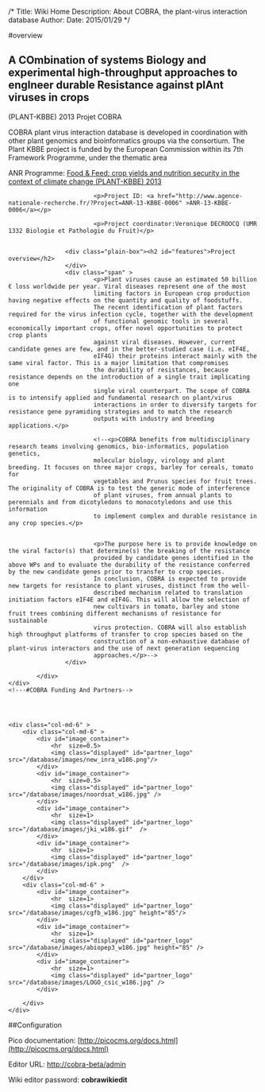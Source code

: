 /*
Title: Wiki Home
Description: About COBRA, the plant-virus interaction database
Author:
Date: 2015/01/29
*/

#overview
		
<div class="col-md-12" >		
    <div class="col-md-6" >
            <div class="column-padding no-right-margin">
                    <div class="plain-box"><h2 id="features">A COmbination of systems Biology and experimental high-throughput approaches to engIneer durable Resistance against plAnt viruses in crops</h2>
                    </div>
                            <p>(PLANT-KBBE) 2013 										Projet COBRA</p>
                            <p>COBRA plant virus interaction database is developed in coordination with other plant genomics and 										bioinformatics groups via the  consortium. The Plant KBBE project is funded by the 										European Commission within its 7th Framework Programme, under the thematic area 						</p>
                            <p>ANR Programme: <a href="http://www.agence-nationale-recherche.fr/en/funded-projects/?tx_lwmsuivibilan_pi1[Programme]=843">Food & Feed: crop yields and nutrition security in the context of climate change (PLANT-KBBE) 2013</a></p>

                            <p>Project ID: <a href="http://www.agence-nationale-recherche.fr/?Project=ANR-13-KBBE-0006" >ANR-13-KBBE-0006</a></p>

                            <p>Project coordinator:Veronique DECROOCQ (UMR 1332 Biologie et Pathologie du Fruit)</p>


                    <div class="plain-box"><h2 id="features">Project overview</h2>
                    </div>
                    <div class="span" >
                            <p>Plant viruses cause an estimated 50 billion € loss worldwide per year. Viral diseases represent one of the most
                            limiting factors in European crop production having negative effects on the quantity and quality of foodstuffs. 
                            The recent identification of plant factors required for the virus infection cycle, together with the development 
                            of functional genomic tools in several economically important crops, offer novel opportunities to protect crop plants 
                            against viral diseases. However, current candidate genes are few, and in the better-studied case (i.e. eIF4E, 
                            eIF4G) their proteins interact mainly with the same viral factor. This is a major limitation that compromises 
                            the durability of resistances, because resistance depends on the introduction of a single trait implicating one 
                            single viral counterpart. The scope of COBRA is to intensify applied and fundamental research on plant/virus 
                            interactions in order to diversify targets for resistance gene pyramiding strategies and to match the research 
                            outputs with industry and breeding applications.</p>

                            <!--<p>COBRA benefits from multidisciplinary research teams involving genomics, bio-informatics, population genetics, 
                            molecular biology, virology and plant breeding. It focuses on three major crops, barley for cereals, tomato for 
                            vegetables and Prunus species for fruit trees. The originality of COBRA is to test the generic mode of interference 
                            of plant viruses, from annual plants to perennials and from dicotyledons to monocotyledons and use this information 
                            to implement complex and durable resistance in any crop species.</p>


                            <p>The purpose here is to provide knowledge on the viral factor(s) that determine(s) the breaking of the resistance 
                            provided by candidate genes identified in the above WPs and to evaluate the durability of the resistance conferred by the new candidate genes prior to transfer to crop species.
                            In conclusion, COBRA is expected to provide new targets for resistance to plant viruses, distinct from the well- 
                            described mechanism related to translation initiation factors eIF4E and eIF4G. This will allow the selection of 
                            new cultivars in tomato, barley and stone fruit trees combining different mechanisms of resistance for sustainable 
                            virus protection. COBRA will also establish high throughput platforms of transfer to crop species based on the 
                            construction of a non-exhaustive database of plant-virus interactors and the use of next generation sequencing 
                            approaches.</p>-->
                    </div>

            </div>
    </div>
    <!---#COBRA Funding And Partners-->




    <div class="col-md-6" >
        <div class="col-md-6" >
            <div id="image_container">
                <hr  size=0.5>
                <img class="displayed" id="partner_logo" src="/database/images/new_inra_w186.png"/>
            </div>
            <div id="image_container">
                <hr  size=0.5>                           
                <img class="displayed" id="partner_logo" src="/database/images/noordsat_w186.jpg" />
            </div>
            <div id="image_container">
                <hr  size=1>
                <img class="displayed" id="partner_logo" src="/database/images/jki_w186.gif"  />
            </div>
            <div id="image_container">
                <hr  size=1>
                <img class="displayed" id="partner_logo" src="/database/images/ipk.png"  />
            </div>
        </div>
        <div class="col-md-6" >
            <div id="image_container">
                <hr  size=1>
                <img class="displayed" id="partner_logo" src="/database/images/cgfb_w186.jpg" height="85"/>
            </div>
            <div id="image_container">
                <hr  size=1>
                <img class="displayed" id="partner_logo" src="/database/images/abiopep3_w186.jpg" height="85" />
            </div>
            <div id="image_container">
                <hr  size=1>
                <img class="displayed" id="partner_logo" src="/database/images/LOGO_csic_w186.jpg" />
            </div>

        </div>
    </div>
</div>




<!---<div id="topSplitBox-Right">
	<h3>COBRA Funding And Partners</h3>
		<div id="partnerImages">
			<a target='_blank' href='http://www.nih.gov/' title='National Institutes of Health'><img src="/database/images/new_INRA.png" width="240"/></a>
			<a target='_blank' href='http://www.nih.gov/' title='National Institutes of Health'><img src="/database/images/noordsat.jpg"  height="136" width="240"/></a>
			<a target='_blank' href='http://www.nih.gov/' title='National Institutes of Health'><img src="/database/images/jki.gif"  height="136" width="240"/></a>
			<a target='_blank' href='http://www.nih.gov/' title='National Institutes of Health'><img src="/database/images/cgfb.jpg" height="136" width="240"/></a>
			<a target='_blank' href='http://www.nih.gov/' title='National Institutes of Health'><img src="/database/images/abiopep3.jpg" height="136" width="240"/></a>
			<a target='_blank' href='http://www.nih.gov/' title='National Institutes of Health'><img src="/database/images/LOGO_CSIC.jpg" height="136" width="240"/></a>
			<a target='_blank' href='http://www.nih.gov/' title='National Institutes of Health'><img src="/database/images/ipk.png" height="136" width="240"/></a> 	  
		</div>
	<div><a class='partners' href='http://wiki.thebiogrid.org/doku.php/partners' title='Additional BioGRID Partners'>more partners</a></div>
</div>-->

##Configuration

Pico documentation: [http://picocms.org/docs.html](http://picocms.org/docs.html)

Editor URL: [http://cobra-beta/admin](/admin)

Wiki editor password: **cobrawikiedit**








